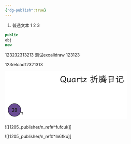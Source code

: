 ```yaml
---
{"dg-publish":true}
---
```



1. 普通文本
1
2
3

```java title="code代码"
public
obj
new
```

123232313213
测试excalidraw
123123

123reload12321313

![2024-03-01quartz折腾.excalidraw.png](img/user/Excalidraw/2024-03-01quartz%E6%8A%98%E8%85%BE.excalidraw.png)


![[1205_publisher/n_ref#^fufcuk]]

![[1205_publisher/n_ref#^ln6fku]]